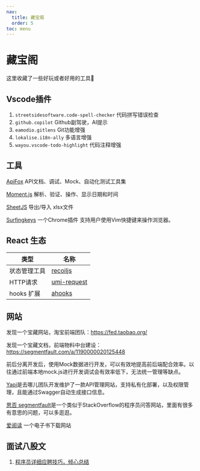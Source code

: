 ```yaml
---
nav:
  title: 藏宝阁
  order: 5
toc: menu
---
```


# 藏宝阁
这里收藏了一些好玩或者好用的工具🔧

## Vscode插件

1. `streetsidesoftware.code-spell-checker` 代码拼写错误检查
2. `github.copilot` Github副驾驶，AI提示
3. `eamodio.gitlens` Git功能增强
4. `lokalise.i18n-ally` 多语言增强
5. `wayou.vscode-todo-highlight` 代码注释增强

## 工具

[ApiFox](https://www.apifox.cn/) API文档、调试、Mock、自动化测试工具集

[Moment.js](https://momentjs.com/) 解析、验证、操作、显示日期和时间

[SheetJS](https://sheetjs.com/) 导出/导入 xlsx文件

[Surfingkeys](https://github.com/brookhong/Surfingkeys) 一个Chrome插件 支持用户使用Vim快捷键来操作浏览器。

## React 生态
|  类型   | 名称  |
|  ----  | ----  |
| 状态管理工具  | [recoiljs](https://recoiljs.org/zh-hans/) |
| HTTP请求  | [umi-request](https://ahooks.js.org/zh-CN/) |
|hooks 扩展| [ahooks](https://ahooks.js.org/) |


## 网站

发现一个宝藏网站，淘宝前端团队：https://fed.taobao.org/

发现一个宝藏文档，前端物料中台建设：https://segmentfault.com/a/1190000020125448

前后分离开发后，使用Mock数据进行开发，可以有效地提高前后端配合效率。以往通过前端本地mock.js进行开发调试会有效率低下，无法统一管理等缺点。

[Yapi](https://hellosean1025.github.io/yapi/)是去哪儿团队开发维护了一款API管理网站，支持私有化部署，以及权限管理，且能通过Swagger自动生成接口信息。

[思否 segmentfault](https://segmentfault.com/)是一个类似于StackOverflow的程序员问答网站，里面有很多有意思的问题，可以多逛逛。

[爱阅读](https://www.iyd.wang/) 一个电子书下载网站


## 面试八股文

1. [程序员详细应聘技巧，倾心总结](https://juejin.cn/post/7081259940270047246)
